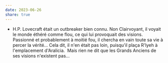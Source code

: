```yaml
---
date: 2023-06-26
share: true
---
```

- H.P. Lovecraft était un outbreaker bien connu. Non Clairvoyant, il voyait le monde éthéré comme flou, ce qui lui provoquait des visions. Passionné et probablement à moitié fou, il chercha en vain toute sa vie à percer la vérité… Cela dit, il n'en était pas loin, puisqu'il plaça R'lyeh à l'emplacement d'Aralicia. 
    Mais rien ne dit que les Grands Anciens de ses visions n'existent pas…